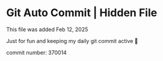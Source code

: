 # Git Auto Commit | Hidden File

This file was added Feb 12, 2025

Just for fun and keeping my daily git commit active 🤪

commit number: 370014

